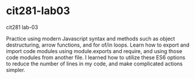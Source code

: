 # cit281-lab03
cit281 lab-03
<p>Practice using modern Javascript syntax and methods such as object destructuring, arrow functions, and for of/in loops. Learn how to export and import code modules using module.exports and require, and using those code modules from another file. I learned how to utilize these ES6 options to reduce the number of lines in my code, and make complicated actions simpler.</p>
